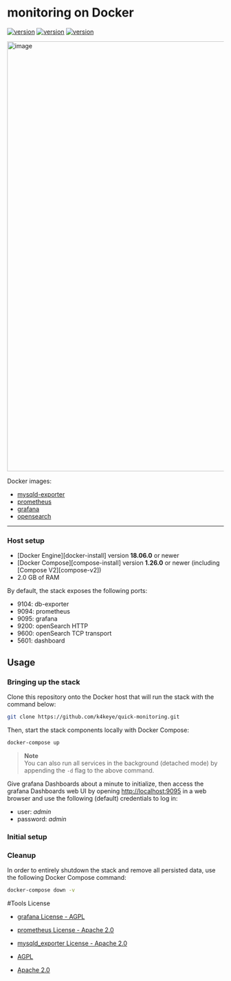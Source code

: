 # monitoring on Docker

[![version](https://img.shields.io/badge/prometheus-latest-00bfb3?style=flat&logo=prometheus)](https://github.com/prometheus/prometheus)
[![version](https://img.shields.io/badge/grafana-latest-00bfb3?style=flat&logo=grafana)](https://github.com/grafana/grafana)
[![version](https://img.shields.io/badge/OpenSearch-2.6.0-00bfb3?style=flat&logo=elastic-stack)](https://github.com/opensearch-project)

<img width="1000" alt="image" src="https://user-images.githubusercontent.com/52993842/235631888-3a50563b-8f97-4674-b148-d654f24027fe.png">


Docker images:

* [mysqld-exporter](https://hub.docker.com/r/prom/mysqld-exporter/)
* [prometheus](https://hub.docker.com/r/prom/prometheus)
* [grafana](https://hub.docker.com/r/grafana/grafana)
* [opensearch](https://hub.docker.com/r/opensearchproject/opensearch)
 
---


### Host setup

* [Docker Engine][docker-install] version **18.06.0** or newer
* [Docker Compose][compose-install] version **1.26.0** or newer (including [Compose V2][compose-v2])
* 2.0 GB of RAM


By default, the stack exposes the following ports:

* 9104: db-exporter
* 9094: prometheus
* 9095: grafana
* 9200: openSearch HTTP
* 9600: openSearch TCP transport
* 5601: dashboard

## Usage

### Bringing up the stack

Clone this repository onto the Docker host that will run the stack with the command below:

```sh
git clone https://github.com/k4keye/quick-monitoring.git
```

Then, start the stack components locally with Docker Compose:

```sh
docker-compose up
```

> **Note**  
> You can also run all services in the background (detached mode) by appending the `-d` flag to the above command.

Give grafana Dashboards about a minute to initialize, then access the grafana Dashboards web UI by opening <http://localhost:9095> in a web
browser and use the following (default) credentials to log in:

* user: *admin*
* password: *admin*

### Initial setup

### Cleanup


In order to entirely shutdown the stack and remove all persisted data, use the following Docker Compose command:

```sh
docker-compose down -v
```


#Tools License

- [grafana License - AGPL](https://grafana.com/licensing/)
- [prometheus License - Apache 2.0](https://github.com/prometheus/prometheus/blob/main/LICENSE)
- [mysqld_exporter License - Apache 2.0](https://github.com/prometheus/mysqld_exporter/blob/main/LICENSE)


- [AGPL](https://sktelecom.github.io/guide/use/obligation/agpl-3.0/)
- [Apache 2.0](https://sktelecom.github.io/guide/use/obligation/apache-2.0/)


